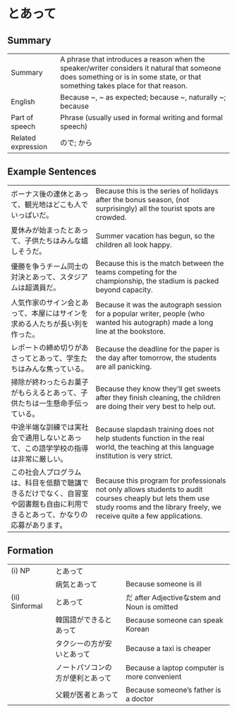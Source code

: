 # とあって

## Summary

<table><tr>   <td>Summary</td>   <td>A phrase that introduces a reason when the speaker/writer considers it natural that someone does something or is in some state, or that something takes place for that reason.</td></tr><tr>   <td>English</td>   <td>Because ~, ~ as expected; because ~, naturally ~; because</td></tr><tr>   <td>Part of speech</td>   <td>Phrase (usually used in formal writing and formal speech)</td></tr><tr>   <td>Related expression</td>   <td>ので; から</td></tr></table>

## Example Sentences

<table><tr>   <td>ボーナス後の連休とあって、観光地はどこも人でいっぱいだ。</td>   <td>Because this is the series of holidays after the bonus season, (not surprisingly) all the tourist spots are crowded.</td></tr><tr>   <td>夏休みが始まったとあって、子供たちはみんな嬉しそうだ。</td>   <td>Summer vacation has begun, so the children all look happy.</td></tr><tr>   <td>優勝を争うチーム同士の対決とあって、スタジアムは超満員だ。</td>   <td>Because this is the match between the teams competing for the championship, the stadium is packed beyond capacity.</td></tr><tr>   <td>人気作家のサイン会とあって、本屋にはサインを求める人たちが長い列を作った。</td>   <td>Because it was the autograph session for a popular writer, people (who wanted his autograph) made a long line at the bookstore.</td></tr><tr>   <td>レポートの締め切りがあさってとあって、学生たちはみんな焦っている。</td>   <td>Because the deadline for the paper is the day after tomorrow, the students are all panicking.</td></tr><tr>   <td>掃除が終わったらお菓子がもらえるとあって、子供たちは一生懸命手伝っている。</td>   <td>Because they know they'll get sweets after they finish cleaning, the children are doing their very best to help out.</td></tr><tr>   <td>中途半端な訓練では実社会で通用しないとあって、この語学学校の指導は非常に厳しい。</td>   <td>Because slapdash training does not help students function in the real world, the teaching at this language institution is very strict.</td></tr><tr>   <td>この社会人プログラムは、科目を低額で聴講できるだけでなく、自習室や図書館も自由に利用できるとあって、かなりの応募があります。</td>   <td>Because this program for professionals not only allows students to audit courses cheaply but lets them use study rooms and the library freely, we receive quite a few applications.</td></tr></table>

## Formation

<table class="table"><tbody><tr class="tr head"><td class="td"><span class="numbers">(i)</span> <span class="bold">NP</span></td><td class="td"><span class="concept">とあって</span></td><td class="td"></td></tr><tr class="tr"><td class="td"></td><td class="td"><span>病気</span><span class="concept">とあって</span></td><td class="td"><span>Because someone is ill</span></td></tr><tr class="tr head"><td class="td"><span class="numbers">(ii)</span> <span class="bold">Sinformal</span></td><td class="td"><span class="concept">とあって</span></td><td class="td"><span>だ after Adjectiveなstem and Noun is omitted</span></td></tr><tr class="tr"><td class="td"></td><td class="td"><span>韓国語ができる</span><span class="concept">とあって</span></td><td class="td"><span>Because someone can speak Korean</span></td></tr><tr class="tr"><td class="td"></td><td class="td"><span>タクシーの方が安い</span><span class="concept">とあって</span></td><td class="td"><span>Because a taxi is cheaper</span></td></tr><tr class="tr"><td class="td"></td><td class="td"><span>ノートパソコンの方が便利</span><span class="concept">とあって</span></td><td class="td"><span>Because a laptop computer is more convenient</span></td></tr><tr class="tr"><td class="td"></td><td class="td"><span>父親が医者</span><span class="concept">とあって</span></td><td class="td"><span>Because someone’s father is a doctor</span></td></tr></tbody></table>

